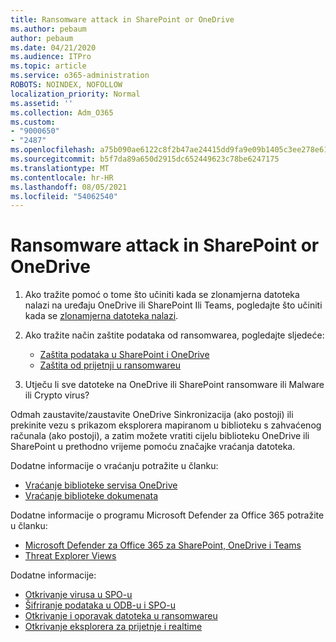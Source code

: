 ```yaml
---
title: Ransomware attack in SharePoint or OneDrive
ms.author: pebaum
author: pebaum
ms.date: 04/21/2020
ms.audience: ITPro
ms.topic: article
ms.service: o365-administration
ROBOTS: NOINDEX, NOFOLLOW
localization_priority: Normal
ms.assetid: ''
ms.collection: Adm_O365
ms.custom:
- "9000650"
- "2487"
ms.openlocfilehash: a75b090ae6122c8f2b47ae24415dd9fa9e09b1405c3ee278e619381382a322d2
ms.sourcegitcommit: b5f7da89a650d2915dc652449623c78be6247175
ms.translationtype: MT
ms.contentlocale: hr-HR
ms.lasthandoff: 08/05/2021
ms.locfileid: "54062540"
---
```

# <a name="ransomware-attack-in-sharepoint-or-onedrive"></a>Ransomware attack in SharePoint or OneDrive

1.  Ako tražite pomoć o tome što učiniti kada se zlonamjerna datoteka nalazi na uređaju OneDrive ili SharePoint Ili Teams, pogledajte što učiniti kada se [zlonamjerna datoteka nalazi](https://support.office.com/en-ie/article/what-to-do-when-a-malicious-file-is-found-in-sharepoint-online-onedrive-or-microsoft-teams-01e902ad-a903-4e0f-b093-1e1ac0c37ad2).
2. Ako tražite način zaštite podataka od ransomwarea, pogledajte sljedeće:
    - [Zaštita podataka u SharePoint i OneDrive](/sharepoint/safeguarding-your-data) 
    - [Zaštita od prijetnji u ransomwareu](/windows/security/threat-protection/intelligence/ransomware-malware)    

3.  Utječu li sve datoteke na OneDrive ili SharePoint ransomware ili Malware ili Crypto virus? 

Odmah zaustavite/zaustavite OneDrive Sinkronizacija (ako postoji) ili prekinite vezu s prikazom eksplorera mapiranom u biblioteku s zahvaćenog računala (ako postoji), a zatim možete vratiti cijelu biblioteku OneDrive ili SharePoint u prethodno vrijeme pomoću značajke vraćanja datoteka. 

Dodatne informacije o vraćanju potražite u članku:

- [Vraćanje biblioteke servisa OneDrive](https://support.office.com/article/restore-your-onedrive-fa231298-759d-41cf-bcd0-25ac53eb8a150)
- [Vraćanje biblioteke dokumenata](https://support.office.com/article/restore-a-document-library-317791c3-8bd0-4dfd-8254-3ca90883d39a)

Dodatne informacije o programu Microsoft Defender za Office 365 potražite u članku:
- [Microsoft Defender za Office 365 za SharePoint, OneDrive i Teams](/microsoft-365/security/office-365-security/atp-for-spo-odb-and-teams)
- [Threat Explorer Views](/microsoft-365/security/office-365-security/threat-explorer-views)

Dodatne informacije:

- [Otkrivanje virusa u SPO-u](/microsoft-365/security/office-365-security/virus-detection-in-spo)</br>
- [Šifriranje podataka u ODB-u i SPO-u](/microsoft-365/compliance/data-encryption-in-odb-and-spo)</br>
- [Otkrivanje i oporavak datoteka u ransomwareu](https://support.office.com/article/Ransomware-detection-and-recovering-your-files-0d90ec50-6bfd-40f4-acc7-b8c12c73637f)</br>
- [Otkrivanje eksplorera za prijetnje i realtime](/microsoft-365/security/office-365-security/threat-explorer-views)